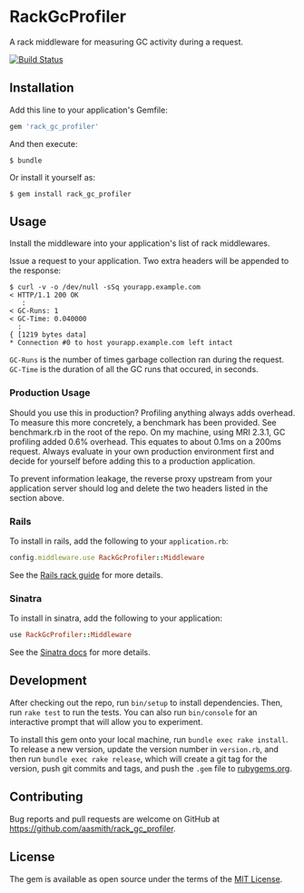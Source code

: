 # RackGcProfiler

A rack middleware for measuring GC activity during a request.

[![Build Status](https://travis-ci.org/aasmith/rack_gc_profiler.svg?branch=master)](https://travis-ci.org/aasmith/rack_gc_profiler)

## Installation

Add this line to your application's Gemfile:

```ruby
gem 'rack_gc_profiler'
```

And then execute:

    $ bundle

Or install it yourself as:

    $ gem install rack_gc_profiler

## Usage

Install the middleware into your application's list of rack middlewares.

Issue a request to your application. Two extra headers will be appended to
the response:

```console
$ curl -v -o /dev/null -sSq yourapp.example.com
< HTTP/1.1 200 OK
   :
< GC-Runs: 1
< GC-Time: 0.040000
  :
{ [1219 bytes data]
* Connection #0 to host yourapp.example.com left intact
```

`GC-Runs` is the number of times garbage collection ran during the request.
`GC-Time` is the duration of all the GC runs that occured, in seconds.

### Production Usage

Should you use this in production? Profiling anything always adds overhead. To
measure this more concretely, a benchmark has been provided. See benchmark.rb in
the root of the repo. On my machine, using MRI 2.3.1, GC profiling added 0.6%
overhead. This equates to about 0.1ms on a 200ms request. Always evaluate in
your own production environment first and decide for yourself before adding this
to a production application.

To prevent information leakage, the reverse proxy upstream from your
application server should log and delete the two headers listed in the section
above.

### Rails

To install in rails, add the following to your `application.rb`:

```ruby
config.middleware.use RackGcProfiler::Middleware
```

See the [Rails rack guide](http://guides.rubyonrails.org/rails_on_rack.html#configuring-middleware-stack)
for more details.

### Sinatra

To install in sinatra, add the following to your application:

```ruby
use RackGcProfiler::Middleware
```

See the [Sinatra docs](http://www.sinatrarb.com/intro#Rack%20Middleware) for more details.


## Development

After checking out the repo, run `bin/setup` to install dependencies. Then, run `rake test` to run the tests. You can also run `bin/console` for an interactive prompt that will allow you to experiment.

To install this gem onto your local machine, run `bundle exec rake install`. To release a new version, update the version number in `version.rb`, and then run `bundle exec rake release`, which will create a git tag for the version, push git commits and tags, and push the `.gem` file to [rubygems.org](https://rubygems.org).

## Contributing

Bug reports and pull requests are welcome on GitHub at https://github.com/aasmith/rack_gc_profiler.


## License

The gem is available as open source under the terms of the [MIT License](http://opensource.org/licenses/MIT).
